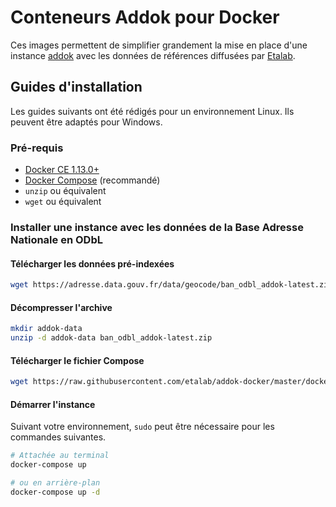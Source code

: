 # Conteneurs Addok pour Docker

Ces images permettent de simplifier grandement la mise en place d'une instance [addok](https://github.com/addok/addok) avec les données de références diffusées par [Etalab](https://www.etalab.gouv.fr).

## Guides d'installation

Les guides suivants ont été rédigés pour un environnement Linux. Ils peuvent être adaptés pour Windows.

### Pré-requis

* [Docker CE 1.13.0+](https://docs.docker.com/engine/installation/)
* [Docker Compose](https://docs.docker.com/compose/install/) (recommandé)
* `unzip` ou équivalent
* `wget` ou équivalent

### Installer une instance avec les données de la Base Adresse Nationale en ODbL

#### Télécharger les données pré-indexées

```bash
wget https://adresse.data.gouv.fr/data/geocode/ban_odbl_addok-latest.zip
```

#### Décompresser l'archive

```bash
mkdir addok-data
unzip -d addok-data ban_odbl_addok-latest.zip
```

#### Télécharger le fichier Compose

```bash
wget https://raw.githubusercontent.com/etalab/addok-docker/master/docker-compose.yml
```

#### Démarrer l'instance

Suivant votre environnement, `sudo` peut être nécessaire pour les commandes suivantes.

```bash
# Attachée au terminal
docker-compose up

# ou en arrière-plan
docker-compose up -d
```
